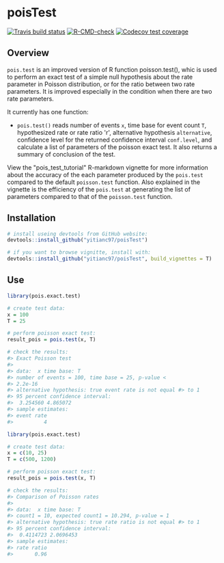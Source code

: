 # poisTest
<!-- badges: start -->
  
[![Travis build status](https://travis-ci.com/yitianc97/poisTest.svg?branch=main)](https://travis-ci.com/yitianc97/poisTest)
[![R-CMD-check](https://github.com/yitianc97/poisTest/workflows/R-CMD-check/badge.svg)](https://github.com/yitianc97/poisTest/actions)
[![Codecov test coverage](https://codecov.io/gh/yitianc97/poisTest/branch/main/graph/badge.svg)](https://app.codecov.io/gh/yitianc97/poisTest?branch=main)
<!-- badges: end -->

## Overview

`pois.test` is an improved version of R function poisson.test(), whic is used to perform an exact test of a simple null hypothesis about the rate parameter in Poisson distribution, or for the ratio between two rate parameters. It is improved especially in the condition when there are two rate parameters. 

It currently has one function:
- `pois.test()` reads number of events `x`, time base for event count `T`, hypothesized rate or rate ratio 'r', alternative hypothesis `alternative`, confidence level for the returned confidence interval `conf.level`, and calculate a list of parameters of the poisson exact test. It also returns a summary of conclusion of the test.

View the "pois_test_tutorial" R-markdown vignette for more information about the accuracy of the each parameter produced by the `pois.test` compared to the default `poisson.test` function. Also explained in the vignette is the efficiency of the `pois.test` at generating the list of parameters compared to that of the `poisson.test` function.

## Installation
```r
# install useing devtools from GitHub website:
devtools::install_github("yitianc97/poisTest")

# if you want to browse vignitte, install with:
devtools::install_github("yitianc97/poisTest", build_vignettes = T)
```

## Use
```r
library(pois.exact.test)

# create test data:
x = 100
T = 25

# perform poisson exact test:
result_pois = pois.test(x, T)

# check the results:
#> Exact Poisson test
#> 
#> data:  x time base: T
#> number of events = 100, time base = 25, p-value <
#> 2.2e-16
#> alternative hypothesis: true event rate is not equal #> to 1
#> 95 percent confidence interval:
#>  3.254560 4.865072
#> sample estimates:
#> event rate 
#>          4
```
```r
library(pois.exact.test)

# create test data:
x = c(10, 25)
T = c(500, 1200)

# perform poisson exact test:
result_pois = pois.test(x, T)

# check the results:
#> Comparison of Poisson rates
#> 
#> data:  x time base: T
#> count1 = 10, expected count1 = 10.294, p-value = 1
#> alternative hypothesis: true rate ratio is not equal #> to 1
#> 95 percent confidence interval:
#>  0.4114723 2.0696453
#> sample estimates:
#> rate ratio 
#>       0.96 
```

